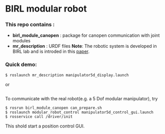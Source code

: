 # BIRL modular robot
### This repo contains :
   - **birl_module_canopen** : package for canopen communication with joint modules
   - **mr_description**	     : URDF files
**Note**: The robotic system is developed in BIRL lab and is introded in this [paper](http://ieeexplore.ieee.org/document/5354051/).
### Quick demo:
```
$ roslaunch mr_description manipulator5d_display.launch
```
or
```

```
To communicate with the real robot(e.g. a 5 Dof modular manipulator), try
```
$ rosrun birl_module_canopen can_prepare.sh
$ roslaunch modular_robot_control manipulator5d_control_gui.launch
$ rosservice call /driver/init
```
This shold start a position control GUI.


